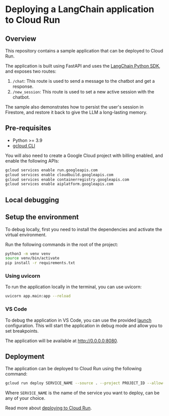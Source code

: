 # Deploying a LangChain application to Cloud Run

## Overview
This repository contains a sample application that can be deployed to Cloud Run. 

The application is built using FastAPI and uses the [LangChain Python SDK](https://python.langchain.com/docs/get_started/introduction.html), and exposes two routes:
1. `/chat`: This route is used to send a message to the chatbot and get a response.
2. `/new_session`: This route is used to set a new active session with the chatbot.



The sample also demonstrates how to persist the user's session in Firestore, and restore it back to give the LLM a long-lasting memory.

## Pre-requisites

- Python >= 3.9
- [gcloud CLI](https://cloud.google.com/sdk/docs/install)

You will also need to create a Google Cloud project with billing enabled, and enable the following APIs:

```bash
gcloud services enable run.googleapis.com
gcloud services enable cloudbuild.googleapis.com
gcloud services enable containerregistry.googleapis.com
gcloud services enable aiplatform.googleapis.com
```

## Local debugging

## Setup the environment

To debug locally, first you need to install the dependencies and activate the virtual environment.

Run the following commands in the root of the project:

```bash
python3 -m venv venv
source venv/bin/activate
pip install -r requirements.txt
```

### Using uvicorn

To run the application locally in the terminal, you can use uvicorn:

```bash
uvicorn app.main:app --reload
```

### VS Code

To debug the application in VS Code, you can use the provided [launch](.vscode/launch.json) configuration. This will start the application in debug mode and allow you to set breakpoints.

The application will be available at http://0.0.0.0:8080.

## Deployment

The application can be deployed to Cloud Run using the following command:

```bash
gcloud run deploy SERVICE_NAME --source . --project PROJECT_ID --allow-unauthenticated
```

Where `SERVICE_NAME` is the name of the service you want to deploy, can be any of your choice.

Read more about [deploying to Cloud Run](https://cloud.google.com/run/docs/deploying).